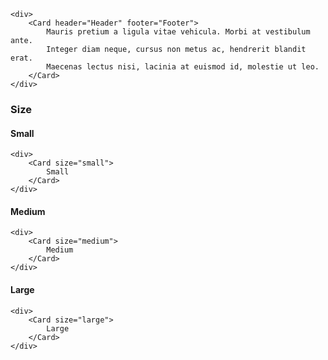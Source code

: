 ```tsx padded
<div>
    <Card header="Header" footer="Footer">
        Mauris pretium a ligula vitae vehicula. Morbi at vestibulum ante.
        Integer diam neque, cursus non metus ac, hendrerit blandit erat.
        Maecenas lectus nisi, lacinia at euismod id, molestie ut leo.
    </Card>
</div>
```

### Size

#### Small

```tsx padded
<div>
    <Card size="small">
        Small
    </Card>
</div>
```

#### Medium

```tsx padded
<div>
    <Card size="medium">
        Medium
    </Card>
</div>
```

#### Large

```tsx padded
<div>
    <Card size="large">
        Large
    </Card>
</div>
```

